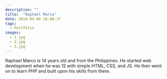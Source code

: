 ```yaml
---
description: ""
title:  "Raphael Marco"
date: 2014-04-06 16:08:37
tags:
  - Portfolio
images:
  - 1.jpg
  - 2.jpg
  - 3.jpg
---
```


Raphael Marco is 14 years old and from the Philippines. He started web development when he was 12 with simple HTML, CSS, and JS. He then went on to learn PHP and built upon his skills from there.

